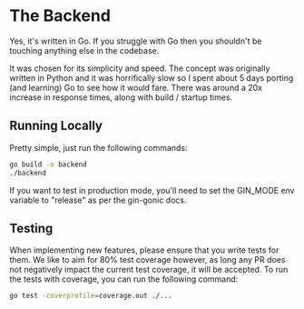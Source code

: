 # The Backend
Yes, it's written in Go. If you struggle with Go then you shouldn't be touching anything else in the codebase.

It was chosen for its simplicity and speed. The concept was originally written in Python and it was horrifically slow so I spent about 5 days porting (and learning) Go to see how it would fare. There was around a 20x increase in response times, along with build / startup times.

## Running Locally
Pretty simple, just run the following commands:
```bash
go build -o backend
./backend
```
If you want to test in production mode, you'll need to set the GIN_MODE env variable to "release" as per the gin-gonic docs.

## Testing
When implementing new features, please ensure that you write tests for them. We like to aim for 80% test coverage however, as long any PR does not negatively impact the current test coverage, it will be accepted.
To run the tests with coverage, you can run the following command:
```bash
go test -coverprofile=coverage.out ./...
```
